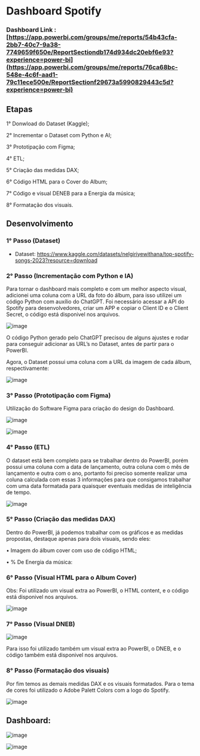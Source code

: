 # Dashboard Spotify

### Dashboard Link : [https://app.powerbi.com/groups/me/reports/54b43cfa-2bb7-40c7-9a38-7749659f650e/ReportSectiondb174d934dc20ebf6e93?experience=power-bi](https://app.powerbi.com/groups/me/reports/76ca68bc-548e-4c6f-aad1-79c11ece500e/ReportSectionf29673a5990829443c5d?experience=power-bi)

## Etapas

1° Donwload do Dataset (Kaggle);

2° Incrementar o Dataset com Python e AI;

3° Prototipação com Figma;

4° ETL;

5° Criação das medidas DAX;

6° Código HTML para o Cover do Album;

7° Código e visual DENEB para a Energia da música;

8° Formatação dos visuais.

## Desenvolvimento

### 1° Passo (Dataset)
- Dataset: https://www.kaggle.com/datasets/nelgiriyewithana/top-spotify-songs-2023?resource=download

### 2° Passo (Incrementação com Python e IA)

Para tornar o dashboard mais completo e com um melhor aspecto visual, adicionei uma coluna com a URL da foto do álbum, para isso utilizei um código Python com auxílio do ChatGPT.
Foi necessário acessar a API do Spotify para desenvolvedores, criar um APP e copiar o Client ID e o Client Secret, o código está disponivel nos arquivos.

![image](https://github.com/FerreiraGabrielw/DashboardSpotify/assets/165827836/cf5f7cb9-1e55-4eb6-99d3-4421654293e2)

 O código Python gerado pelo ChatGPT precisou de alguns ajustes e rodar para conseguir adicionar as URL’s no Dataset, antes de partir para o PowerBI.

Agora, o Dataset possui uma coluna com a URL da imagem de cada álbum, respectivamente:

![image](https://github.com/FerreiraGabrielw/DashboardSpotify/assets/165827836/73112dad-7c49-4f4f-98da-ec76172273c5)


### 3° Passo (Prototipação com Figma)

Utilização do Software Figma para criação do design do Dashboard.

![image](https://github.com/FerreiraGabrielw/DashboardSpotify/assets/165827836/d3fcaee0-ef08-476e-900e-45832c1639ed)


![image](https://github.com/FerreiraGabrielw/DashboardSpotify/assets/165827836/aed78c6e-64b1-458b-9355-aff1aa8e3901)


### 4° Passo (ETL)

O dataset está bem completo para se trabalhar dentro do PowerBI, porém possui uma coluna com a data de lançamento, outra coluna com o mês de lançamento e outra com o ano, portanto foi preciso somente realizar uma coluna calculada com essas 3 informações para que consigamos trabalhar com uma data formatada para quaisquer eventuais medidas de inteligência de tempo.

![image](https://github.com/FerreiraGabrielw/DashboardSpotify/assets/165827836/94c9e0f8-3227-4bf4-9b53-b4ad97a9a64d)


### 5° Passo (Criação das medidas DAX)

Dentro do PowerBI, já podemos trabalhar com os gráficos e as medidas propostas, destaque apenas para dois visuais, sendo eles:

•	Imagem do álbum cover com uso de código HTML;

•	% De Energia da música:

### 6° Passo (Visual HTML para o Album Cover)

Obs: Foi utilizado um visual extra ao PowerBI, o HTML content, e o código está disponivel nos arquivos.

![image](https://github.com/FerreiraGabrielw/DashboardSpotify/assets/165827836/8f04cc8d-01a2-4f23-8d47-bce17c57eb32)


### 7° Passo (Visual DNEB)



![image](https://github.com/FerreiraGabrielw/DashboardSpotify/assets/165827836/9679545a-8d9f-4006-9c69-ca03ac93fc4a)


Para isso foi utilizado também um visual extra ao PowerBI, o DNEB, e o código também está disponivel nos arquivos.

### 8° Passo (Formatação dos visuais)

Por fim temos as demais medidas DAX e os visuais formatados.
Para o tema de cores foi utilizado o Adobe Palett Colors com a logo do Spotify.

![image](https://github.com/FerreiraGabrielw/DashboardSpotify/assets/165827836/0101db84-d28f-4e28-a5bc-4cedb44205a0)


## Dashboard:

![image](https://github.com/FerreiraGabrielw/DashboardSpotify/assets/165827836/17e2555d-4ce8-4f06-8730-7605360307a3)

![image](https://github.com/FerreiraGabrielw/DashboardSpotify/assets/165827836/52d19c92-260e-47e7-aa10-b5f2d59518d1)


